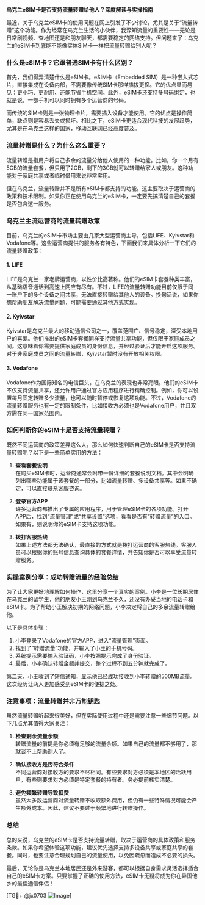 **乌克兰eSIM卡是否支持流量转赠给他人？深度解读与实操指南**

最近，关于乌克兰eSIM卡的使用问题在网上引发了不少讨论，尤其是关于“流量转赠”这个功能。作为经常在乌克兰生活的小伙伴，我深知流量的重要性——无论是日常刷视频、查地图还是和朋友聊天，都需要稳定的网络支持。但问题来了：乌克兰的eSIM卡到底能不能像实体SIM卡一样把流量转赠给别人呢？

### 什么是eSIM卡？它跟普通SIM卡有什么区别？

首先，我们得弄清楚什么是eSIM卡。eSIM卡（Embedded SIM）是一种嵌入式芯片，直接集成在设备内部，不需要像传统SIM卡那样插拔更换。它的优点显而易见：更小巧、更耐用、还能节省手机空间。此外，eSIM卡还支持多号码绑定，也就是说，一部手机可以同时拥有多个运营商的号码。

而传统的SIM卡则是一张物理卡片，需要插入设备才能使用。它的优点是操作简单，缺点则是容易丢失或损坏。相比之下，eSIM卡更适合现代科技的发展趋势，尤其是在乌克兰这样的国家，移动互联网已经高度普及。

### 流量转赠是什么？为什么这么重要？

流量转赠是指用户将自己多余的流量分给他人使用的一种功能。比如，你一个月有5GB的流量套餐，但只用了2GB，剩下的3GB就可以转赠给家人或朋友。这种功能对于家庭共享或者临时借用来说非常实用。

但在乌克兰，流量转赠并不是所有eSIM卡都支持的功能。这主要取决于运营商的政策和技术限制。如果你正在使用乌克兰的eSIM卡，一定要先搞清楚自己的套餐是否包含这一服务。

### 乌克兰主流运营商的流量转赠政策

目前，乌克兰的eSIM卡市场主要由几家大型运营商主导，包括LIFE、Kyivstar和Vodafone等。这些运营商提供的服务各有特色，下面我们来具体分析一下它们的流量转赠政策：

#### 1. LIFE
LIFE是乌克兰一家老牌运营商，以性价比高著称。他们的eSIM卡套餐种类丰富，从基础语音通话到高速上网应有尽有。不过，LIFE的流量转赠功能目前仅限于同一账户下的多个设备之间共享，无法直接转赠给其他人的设备。换句话说，如果你想帮助朋友解决流量问题，可能需要通过其他方式实现。

#### 2. Kyivstar
Kyivstar是乌克兰最大的移动通信公司之一，覆盖范围广、信号稳定，深受本地用户的喜爱。他们推出的eSIM卡套餐同样支持流量共享功能，但仅限于家庭成员之间。这意味着你需要提供家庭成员的身份信息，并经过验证后才能开启这项服务。对于非家庭成员之间的流量转赠，Kyivstar暂时没有开放相关权限。

#### 3. Vodafone
Vodafone作为国际知名的电信巨头，在乌克兰的表现也非常亮眼。他们的eSIM卡不仅支持流量共享，还允许用户通过官方应用程序进行精确控制。例如，你可以设置每月固定转赠多少流量，也可以随时暂停或恢复这项功能。不过，Vodafone的流量转赠服务也有一定的限制条件，比如接收方必须也是Vodafone用户，并且双方需在同一国家范围内。

### 如何判断你的eSIM卡是否支持流量转赠？

既然不同运营商的政策差异这么大，那么如何快速判断自己的eSIM卡是否支持流量转赠呢？以下是一些简单实用的方法：

1. **查看套餐说明**  
   在购买eSIM卡时，运营商通常会附带一份详细的套餐说明文档。其中会明确列出哪些功能属于该套餐的一部分，比如流量转赠、多设备共享等。如果不确定，可以直接联系客服咨询。

2. **登录官方APP**  
   许多运营商都推出了专属的应用程序，用于管理eSIM卡的各项功能。打开APP后，找到“流量管理”或“共享设置”选项，看看是否有“转赠流量”的入口。如果有，则说明你的eSIM卡支持这项功能。

3. **拨打客服热线**  
   如果上述方法都无法确认，最直接的方式就是拨打运营商的客服热线。客服人员可以根据你的账号信息查询具体的套餐详情，并告知你是否可以享受流量转赠服务。

### 实操案例分享：成功转赠流量的经验总结

为了让大家更好地理解如何操作，这里分享一个真实的案例。小李是一位长期居住在乌克兰的留学生，他的朋友小王刚到乌克兰不久，还没有办妥当地的电话卡和eSIM卡。为了帮助小王解决初期的网络问题，小李决定将自己的多余流量转赠给他。

以下是具体步骤：
1. 小李登录了Vodafone的官方APP，进入“流量管理”页面。
2. 找到了“转赠流量”功能，并输入了小王的手机号码。
3. 系统提示需要输入验证码，小李按照提示完成了身份验证。
4. 最后，小李确认转赠金额并提交，整个过程不到五分钟就完成了。

第二天，小王收到了短信通知，显示他已经成功接收到小李转赠的500MB流量。这次经历让两人更加感受到eSIM卡的便捷之处。

### 注意事项：流量转赠并非万能钥匙

虽然流量转赠听起来很美好，但在实际使用过程中还是需要注意一些细节问题。以下几点尤其值得大家关注：

1. **检查剩余流量余额**  
   转赠流量的前提是你必须有足够的流量余额。如果自己的流量都不够用了，那就谈不上帮助别人了。

2. **确认接收方是否符合条件**  
   不同运营商对接收方的要求不尽相同。有些要求对方必须是本地区的活跃用户，有些则要求对方必须是特定套餐的持有者。务必提前核实清楚。

3. **避免频繁转赠导致扣费**  
   虽然大多数运营商对流量转赠不收取额外费用，但仍有一些特殊情况可能会产生额外成本。因此，建议不要过于频繁地进行转赠操作。

### 总结

总的来说，乌克兰的eSIM卡是否支持流量转赠，取决于运营商的具体政策和服务条款。如果你希望体验这项功能，建议优先选择支持多设备共享或家庭共享的套餐。同时，也要注意合理规划自己的流量使用，以免因疏忽而造成不必要的损失。

最后，无论你是乌克兰本地居民还是外来游客，都可以根据自身需求灵活选择适合自己的eSIM卡方案。只要掌握了正确的使用方法，eSIM卡无疑将成为你在异国他乡的最佳通信伴侣！

[TG💪+ @jx0703 ![Image](https://github.com/user-attachments/assets/dbca1d08-cadb-493c-b0ec-ad6f7a83f270)]